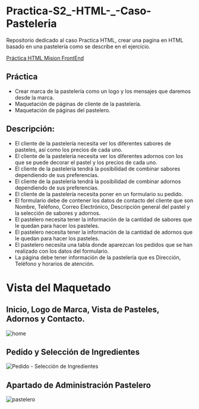 # Practica-S2_-HTML-_-Caso-Pasteleria
Repositorio dedicado al caso Practica HTML, crear una pagina en HTML basado en una pastelería como se describe en el ejercicio.

[Práctica HTML Mision FrontEnd](Victor-Hugo-Amaya.github.io)
## Práctica
- Crear marca de la pastelería como un logo y los mensajes que daremos desde la marca.
- Maquetación de páginas de cliente de la pastelería.
- Maquetación de páginas del pastelero.
## Descripción:
- El cliente de la pastelería necesita ver los diferentes sabores de pasteles, así como los precios de cada uno.
- El cliente de la pastelería necesita ver los diferentes adornos con los que se puede decorar el pastel y los precios de cada uno.
- El cliente de la pastelería tendrá la posibilidad de combinar sabores dependiendo de sus preferencias.
- El cliente de la pastelería tendrá la posibilidad de combinar adornos dependiendo de sus preferencias.
- El cliente de la pastelería necesita poner en un formulario su pedido.
- El formulario debe de contener los datos de contacto del cliente que son Nombre, Teléfono, Correo Electrónico, Descripción general del pastel y la selección de sabores y adornos.
- El pastelero necesita tener la información de la cantidad de sabores que le quedan para hacer los pasteles.
- El pastelero necesita tener la información de la cantidad de adornos que le quedan para hacer los pasteles.
- El pastelero necesita una tabla donde aparezcan los pedidos que se han realizado con los datos del formulario.
- La página debe tener información de la pastelería que es Dirección, Teléfono y horarios de atención.

# Vista del Maquetado
## Inicio, Logo de Marca, Vista de Pasteles, Adornos y Contacto.
![home](https://user-images.githubusercontent.com/99216485/157376676-f3c5213b-9698-4ae4-a7a8-035b7254b16c.png)
## Pedido y Selección de Ingredientes
![Pedido - Selección de Ingredientes](https://user-images.githubusercontent.com/99216485/157373831-e3be9dfb-41f1-4053-9285-81e5b7bbcde3.png)
## Apartado de Administración Pastelero
![pastelero](https://user-images.githubusercontent.com/99216485/157373923-550ff88d-ef55-4bac-920a-e63daa62d08c.png)

